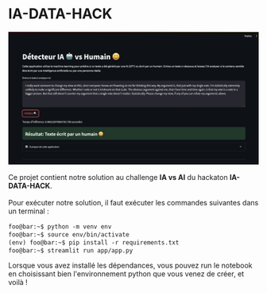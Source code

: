 # IA-DATA-HACK

![Texte alternatif](figures/image.png)

Ce projet contient notre solution au challenge **IA vs AI** du hackaton **IA-DATA-HACK**.<br><br>
Pour exécuter notre solution, il faut exécuter les commandes suivantes dans un terminal :

```shell
foo@bar:~$ python -m venv env
foo@bar:~$ source env/bin/activate
(env) foo@bar:~$ pip install -r requirements.txt
foo@bar:~$ streamlit run app/app.py 
```

Lorsque vous avez installé les dépendances, vous pouvez run le notebook en choisissant bien l'environnement python que vous venez de créer, et voilà !
